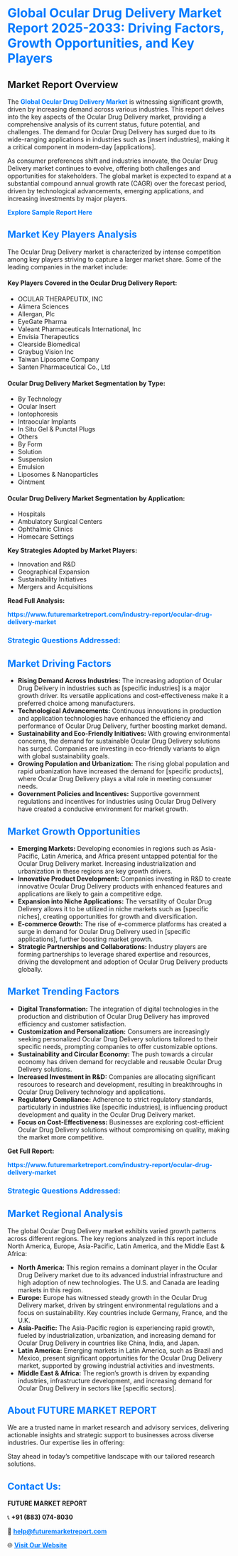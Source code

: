 <h1 style="color: #007BFF;">Global Ocular Drug Delivery Market Report 2025-2033: Driving Factors, Growth Opportunities, and Key Players</h1>

<section id="overview">
<h2>Market Report Overview</h2>
<p>The <a href="https://www.futuremarketreport.com/industry-report/ocular-drug-delivery-market" style="color: #007BFF; text-decoration: none;"><strong>Global Ocular Drug Delivery Market</strong></a> is witnessing significant growth, driven by increasing demand across various industries. This report delves into the key aspects of the Ocular Drug Delivery market, providing a comprehensive analysis of its current status, future potential, and challenges. The demand for Ocular Drug Delivery has surged due to its wide-ranging applications in industries such as [insert industries], making it a critical component in modern-day [applications].</p>
<p>As consumer preferences shift and industries innovate, the Ocular Drug Delivery market continues to evolve, offering both challenges and opportunities for stakeholders. The global market is expected to expand at a substantial compound annual growth rate (CAGR) over the forecast period, driven by technological advancements, emerging applications, and increasing investments by major players.</p>
</section>

<section id="overview">
<p><a href="https://www.futuremarketreport.com/request-sample/reportId=107962" style="color: #007BFF; text-decoration: none;"><strong>Explore Sample Report Here</strong></a></p>
</section>

<section id="key-players">
<h2 style="color: #007BFF;">Market Key Players Analysis</h2>
<p>The Ocular Drug Delivery market is characterized by intense competition among key players striving to capture a larger market share. Some of the leading companies in the market include:</p>
<h4>Key Players Covered in the Ocular Drug Delivery Report:</h4>
<ul><li>OCULAR THERAPEUTIX, INC</li><li>Alimera Sciences</li><li>Allergan, Plc</li><li>EyeGate Pharma</li><li>Valeant Pharmaceuticals International, Inc</li><li>Envisia Therapeutics</li><li>Clearside Biomedical</li><li>Graybug Vision Inc</li><li>Taiwan Liposome Company</li><li>Santen Pharmaceutical Co., Ltd</li></ul>
<h4>Ocular Drug Delivery Market Segmentation by Type:</h4>
<ul><li>By Technology</li><li>Ocular Insert</li><li>Iontophoresis</li><li>Intraocular Implants</li><li>In Situ Gel &amp; Punctal Plugs</li><li>Others</li><li>By Form</li><li>Solution</li><li>Suspension</li><li>Emulsion</li><li>Liposomes &amp; Nanoparticles</li><li>Ointment</li></ul>

<h4>Ocular Drug Delivery Market Segmentation by Application:</h4>
<ul><li>Hospitals</li><li>Ambulatory Surgical Centers</li><li>Ophthalmic Clinics</li><li>Homecare Settings</li></ul>
<p><strong>Key Strategies Adopted by Market Players:</strong></p>
<ul>
<li>Innovation and R&D</li>
<li>Geographical Expansion</li>
<li>Sustainability Initiatives</li>
<li>Mergers and Acquisitions</li>
</ul>
</section>

<section>
<p><strong>Read Full Analysis: </strong></p><a href="https://www.futuremarketreport.com/industry-report/ocular-drug-delivery-market" style="color: #007BFF; text-decoration: none;"><strong>https://www.futuremarketreport.com/industry-report/ocular-drug-delivery-market</strong></a>
<h3 style="color: #007BFF;">Strategic Questions Addressed:</h3>
</section>

<section id="driving-factors">
<h2 style="color: #007BFF;">Market Driving Factors</h2>
<ul>
<li><strong>Rising Demand Across Industries:</strong> The increasing adoption of Ocular Drug Delivery in industries such as [specific industries] is a major growth driver. Its versatile applications and cost-effectiveness make it a preferred choice among manufacturers.</li>
<li><strong>Technological Advancements:</strong> Continuous innovations in production and application technologies have enhanced the efficiency and performance of Ocular Drug Delivery, further boosting market demand.</li>
<li><strong>Sustainability and Eco-Friendly Initiatives:</strong> With growing environmental concerns, the demand for sustainable Ocular Drug Delivery solutions has surged. Companies are investing in eco-friendly variants to align with global sustainability goals.</li>
<li><strong>Growing Population and Urbanization:</strong> The rising global population and rapid urbanization have increased the demand for [specific products], where Ocular Drug Delivery plays a vital role in meeting consumer needs.</li>
<li><strong>Government Policies and Incentives:</strong> Supportive government regulations and incentives for industries using Ocular Drug Delivery have created a conducive environment for market growth.</li>
</ul>
</section>

<section id="growth-opportunities">
<h2 style="color: #007BFF;">Market Growth Opportunities</h2>
<ul>
<li><strong>Emerging Markets:</strong> Developing economies in regions such as Asia-Pacific, Latin America, and Africa present untapped potential for the Ocular Drug Delivery market. Increasing industrialization and urbanization in these regions are key growth drivers.</li>
<li><strong>Innovative Product Development:</strong> Companies investing in R&D to create innovative Ocular Drug Delivery products with enhanced features and applications are likely to gain a competitive edge.</li>
<li><strong>Expansion into Niche Applications:</strong> The versatility of Ocular Drug Delivery allows it to be utilized in niche markets such as [specific niches], creating opportunities for growth and diversification.</li>
<li><strong>E-commerce Growth:</strong> The rise of e-commerce platforms has created a surge in demand for Ocular Drug Delivery used in [specific applications], further boosting market growth.</li>
<li><strong>Strategic Partnerships and Collaborations:</strong> Industry players are forming partnerships to leverage shared expertise and resources, driving the development and adoption of Ocular Drug Delivery products globally.</li>
</ul>
</section>

<section id="trending-factors">
<h2 style="color: #007BFF;">Market Trending Factors</h2>
<ul>
<li><strong>Digital Transformation:</strong> The integration of digital technologies in the production and distribution of Ocular Drug Delivery has improved efficiency and customer satisfaction.</li>
<li><strong>Customization and Personalization:</strong> Consumers are increasingly seeking personalized Ocular Drug Delivery solutions tailored to their specific needs, prompting companies to offer customizable options.</li>
<li><strong>Sustainability and Circular Economy:</strong> The push towards a circular economy has driven demand for recyclable and reusable Ocular Drug Delivery solutions.</li>
<li><strong>Increased Investment in R&D:</strong> Companies are allocating significant resources to research and development, resulting in breakthroughs in Ocular Drug Delivery technology and applications.</li>
<li><strong>Regulatory Compliance:</strong> Adherence to strict regulatory standards, particularly in industries like [specific industries], is influencing product development and quality in the Ocular Drug Delivery market.</li>
<li><strong>Focus on Cost-Effectiveness:</strong> Businesses are exploring cost-efficient Ocular Drug Delivery solutions without compromising on quality, making the market more competitive.</li>
</ul>
</section>

<section>
<p><strong>Get Full Report: </strong></p><a href="https://www.futuremarketreport.com/industry-report/ocular-drug-delivery-market" style="color: #007BFF; text-decoration: none;"><strong>https://www.futuremarketreport.com/industry-report/ocular-drug-delivery-market</strong></a>
<h3 style="color: #007BFF;">Strategic Questions Addressed:</h3>
</section>


<section id="regional-analysis">
<h2 style="color: #007BFF;">Market Regional Analysis</h2>
<p>The global Ocular Drug Delivery market exhibits varied growth patterns across different regions. The key regions analyzed in this report include North America, Europe, Asia-Pacific, Latin America, and the Middle East & Africa:</p>
<ul>
<li><strong>North America:</strong> This region remains a dominant player in the Ocular Drug Delivery market due to its advanced industrial infrastructure and high adoption of new technologies. The U.S. and Canada are leading markets in this region.</li>
<li><strong>Europe:</strong> Europe has witnessed steady growth in the Ocular Drug Delivery market, driven by stringent environmental regulations and a focus on sustainability. Key countries include Germany, France, and the U.K.</li>
<li><strong>Asia-Pacific:</strong> The Asia-Pacific region is experiencing rapid growth, fueled by industrialization, urbanization, and increasing demand for Ocular Drug Delivery in countries like China, India, and Japan.</li>
<li><strong>Latin America:</strong> Emerging markets in Latin America, such as Brazil and Mexico, present significant opportunities for the Ocular Drug Delivery market, supported by growing industrial activities and investments.</li>
<li><strong>Middle East & Africa:</strong> The region’s growth is driven by expanding industries, infrastructure development, and increasing demand for Ocular Drug Delivery in sectors like [specific sectors].</li>
</ul>
</section>

<footer>
<h2 style="color: #007BFF;">About FUTURE MARKET REPORT</h2>
<p>We are a trusted name in market research and advisory services, delivering actionable insights and strategic support to businesses across diverse industries. Our expertise lies in offering:</p>

<p>Stay ahead in today’s competitive landscape with our tailored research solutions.</p>

<h2 style="color: #007BFF;">Contact Us:</h2>
<p><strong>FUTURE MARKET REPORT</strong></p>
<p>📞 <strong>+91 (883) 074-8030</strong></p>
<p>📧 <strong><a href="mailto:help@futuremarketreport.com" style="color: #007BFF;">help@futuremarketreport.com</a></strong></p>
<p>🌐 <strong><a href="https://www.futuremarketreport.com/" style="color: #007BFF;">Visit Our Website</a></strong></p>
</footer>